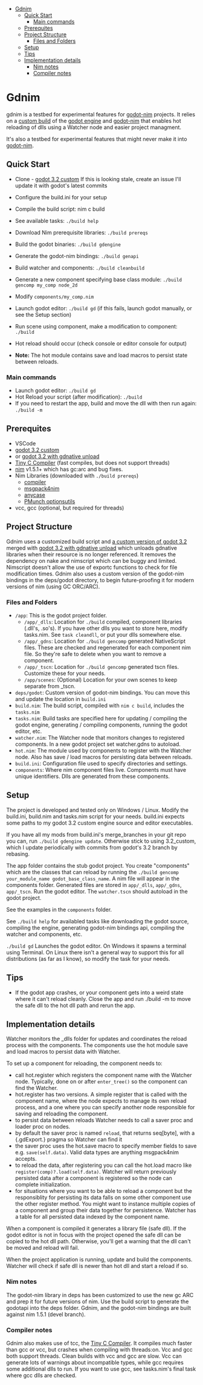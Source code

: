 <!-- TOC -->

- [Gdnim](#gdnim)
  - [Quick Start](#quick-start)
    - [Main commands](#main-commands)
  - [Prerequites](#prerequites)
  - [Project Structure](#project-structure)
    - [Files and Folders](#files-and-folders)
  - [Setup](#setup)
  - [Tips](#tips)
  - [Implementation details](#implementation-details)
    - [Nim notes](#nim-notes)
    - [Compiler notes](#compiler-notes)

<!-- /TOC -->
# Gdnim #

gdnim is a testbed for experimental features for [godot-nim] projects.  It relies on a [custom build][godot 3.2 custom] of the [godot engine] and [godot-nim] that enables hot reloading of dlls using a Watcher node and easier project managment.

It's also a testbed for experimental features that might never make it into [godot-nim].

## Quick Start ##

 - Clone - [godot 3.2 custom]
     If this is looking stale, create an issue I'll update it with godot's latest commits
 - Configure the build.ini for your setup
 - Compile the build script: nim c build
 - See available tasks: `./build help`
 - Download Nim prerequisite libraries: `./build prereqs`
 - Build the godot binaries: `./build gdengine`
 - Generate the godot-nim bindings: `./build genapi`
 - Build watcher and components: `./build cleanbuild`

 - Generate a new component specifying base class module: `./build gencomp my_comp node_2d`
 - Modify `components/my_comp.nim`
 - Launch godot editor: `./build gd` (if this fails, launch godot manually, or see the Setup section)
 - Run scene using component, make a modification to component: `./build`
 - Hot reload should occur (check console or editor console for output)
 - **Note:** The hot module contains save and load macros to persist state between reloads.


### Main commands ###

 - Launch godot editor: `./build gd`
 - Hot Reload your script (after modification): `./build`
 - If you need to restart the app, build and move the dll with then run again: `./build -m`


## Prerequites ##

  - VSCode
  - [godot 3.2 custom]
  - or [godot 3.2 with gdnative unload]
  - [Tiny C Compiler](https://github.com/mirror/tinycc) (fast compiles, but does not support threads)
  - [nim](https://github.com/nim-lang/Nim) v1.5.1+ which has gc:arc and bug fixes.
  - Nim Libraries (downloaded with `./build prereqs`)
    - [compiler](https://nimble.directory/pkg/compiler)
    - [msgpack4nim](https://nimble.directory/pkg/msgpack4nim)
    - [anycase](https://nimble.directory/pkg/anycase)
    - [PMunch optionsutils](https://github.com/PMunch/nim-optionsutils)
  - vcc, gcc (optional, but required for threads)


## Project Structure ##
Gdnim uses a customized build script and [a custom version of godot 3.2][godot 3.2 custom] merged with [godot 3.2 with gdnative unload] which unloads gdnative libraries when their resource is no longer referenced. It removes the dependency on nake and nimscript which can be buggy and limited. Nimscript doesn't allow the use of exportc functions to check for file modification times. Gdnim also uses a custom version of the godot-nim bindings in the deps/godot directory, to begin future-proofing it for modern versions of nim (using GC ORC/ARC).

### Files and Folders ###
 - `/app`: This is the godot project folder.
    - `/app/_dlls`: Location for `./build` compiled, component libraries (.dll's, .so's). If you have other dlls you want to store here, modify tasks.nim. See `task cleandll`, or put your dlls somewhere else.
    - `/app/_gdns`: Location for `./build gencomp` generated NativeScript files. These are checked and regenerated for each component nim file. So they're safe to delete when you want to remove a component.
    - `/app/_tscn`: Location for `./build gencomp` generated tscn files. Customize these for your needs.
    - `/app/scenes`: (Optional) Location for your own scenes to keep separate from _tscn.
 - `deps/godot`: Custom version of godot-nim bindings. You can move this and update the location in `build.ini`
 - `build.nim`: The build script, compiled with `nim c build`, includes the `tasks.nim`
 - `tasks.nim`: Build tasks are specified here for updating / compiling the godot engine, generating / compiling  components, running the godot editor, etc.
 - `watcher.nim`: The Watcher node that monitors changes to registered components. In a new godot project set watcher.gdns to autoload.
 - `hot.nim`: The module used by components to register with the Watcher node. Also has save / load macros for persisting data between reloads.
 - `build.ini`: Configuration file used to specify directories and settings.
 - `components`: Where nim component files live. Components must have unique identifiers. Dlls are generated from these components.


## Setup ##
The project is developed and tested only on Windows / Linux.
Modify the build.ini, build.nim and tasks.nim script for your needs.
build.ini expects some paths to my godot 3.2 custom engine source and editor executables.

If you have all my mods from build.ini's merge_branches in your git repo you can, run
`./build gdengine update`.  Otherwise stick to using 3.2_custom, which I update periodically
with commits from godot's 3.2 branch by rebasing.

The app folder contains the stub godot project. You create "components" which are the classes that can reload by
running the `./build gencomp your_module_name godot_base_class_name`.  A nim file will appear in
the components folder. Generated files are stored in `app/_dlls`, `app/_gdns`, `app/_tscn`.
Run the godot editor. The `watcher.tscn` should autoload in the godot project.

See the examples in the `components` folder.

See `./build help` for availabled tasks like downloading the godot source, compiling the engine, generating godot-nim bindings api, compiling the watcher and components, etc.

`./build gd` Launches the godot editor.  On Windows it spawns a terminal using Terminal. On Linux there
isn't a general way to support this for all distributions (as far as I know), so modify the task for your needs.


## Tips ##
 - If the godot app crashes, or your component gets into a weird state where it
can't reload cleanly. Close the app and run ./build -m to move the safe dll to
the hot dll path and rerun the app.


## Implementation details ##
Watcher monitors the _dlls folder for updates and coordinates the reload process
with the components. The components use the hot module save and load macros to
persist data with Watcher.

To set up a component for reloading, the component needs to:
 - call hot.register which registers the component name with the Watcher node. Typically, done on or after `enter_tree()` so the component can find the Watcher.
 - hot.register has two versions. A simple register that is called with the component name, where the node expects to manage its own reload process, and a one where you can specify another node responsible for saving and reloading the component.
 - to persist data between reloads Watcher needs to call a saver proc and loader proc on nodes.
 - by default the saver proc is named `reload`, that returns seq[byte], with a {.gdExport.} pragma so Watcher can find it
 - the saver proc uses the hot.save macro to specify member fields to save e.g. `save(self.data)`. Valid data types are anything msgpack4nim accepts.
 - to reload the data, after registering you can call the hot.load macro like `register(comp)?.load(self.data)`. Watcher will return previously persisted data after a component is registered so the node can complete initialization.
 - for situations where you want to be able to reload a component but the responsiblity for persisting its data falls on some other component use the other register method. You might want to instance multiple copies of a component and group their data together for persistence. Watcher has a table for all persisted data indexed by the component name.

When a component is compiled it generates a library file (safe dll). If the godot editor is not in focus with the project opened the safe dll can be copied to the hot dll path. Otherwise, you'll get a warning that the dll can't be moved and reload will fail.

When the project application is running, update and build the components.
Watcher will check if safe dll is newer than hot dll and start a reload if so.


### Nim notes ###
The godot-nim library in deps has been customized to use the new gc ARC and prep it for future versions of nim.
Use the build script to generate the godotapi into the deps folder.
Gdnim, and the godot-nim bindings are built against nim 1.5.1 (devel branch).


### Compiler notes ###
Gdnim also makes use of tcc, the [Tiny C Compiler](https://github.com/mirror/tinycc). It compiles much faster than gcc or vcc, but crashes when compiling with threads:on. Vcc and gcc both support threads. Clean builds with vcc and gcc are slow. Vcc can generate lots of warnings about incompatible types, while gcc requires some additional dlls to run. If you want to use gcc, see tasks.nim's final task where gcc dlls are checked.

[godot engine]:https://github.com/godotengine/godot
[godot-nim]:https://github.com/pragmagic/godot-nim
[godot 3.2 custom]:https://github.com/geekrelief/godot/tree/3.2_custom
[godot 3.2 with gdnative unload]:https://github.com/geekrelief/godot/tree/3.2_gdnative_unload
